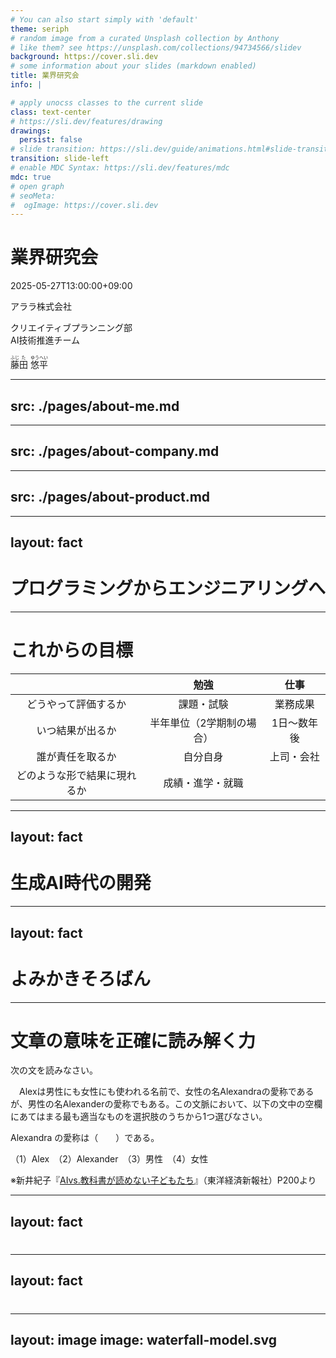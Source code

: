 ```yaml
---
# You can also start simply with 'default'
theme: seriph
# random image from a curated Unsplash collection by Anthony
# like them? see https://unsplash.com/collections/94734566/slidev
background: https://cover.sli.dev
# some information about your slides (markdown enabled)
title: 業界研究会
info: |

# apply unocss classes to the current slide
class: text-center
# https://sli.dev/features/drawing
drawings:
  persist: false
# slide transition: https://sli.dev/guide/animations.html#slide-transitions
transition: slide-left
# enable MDC Syntax: https://sli.dev/features/mdc
mdc: true
# open graph
# seoMeta:
#  ogImage: https://cover.sli.dev
---
```


# 業界研究会

2025-05-27T13:00:00+09:00

アララ株式会社

クリエイティブプランニング部<br>AI技術推進チーム

<ruby>藤<rt>ふじ</rt></ruby><ruby>田<rt>た</rt></ruby> <ruby>悠<rt>ゆう</rt></ruby><ruby>平<rt>へい</rt></ruby>

---
src: ./pages/about-me.md
---

---
src: ./pages/about-company.md
---

---
src: ./pages/about-product.md
---

---
layout: fact
---

# プログラミングからエンジニアリングへ

---

# これからの目標

|                              |           勉強            |    仕事     |
| :--------------------------: | :-----------------------: | :---------: |
|     どうやって評価するか     |        課題・試験         |  業務成果   |
|       いつ結果が出るか       | 半年単位（2学期制の場合） | 1日〜数年後 |
|       誰が責任を取るか       |         自分自身          | 上司・会社  |
| どのような形で結果に現れるか |     成績・進学・就職      |

---
layout: fact
---

# 生成AI時代の開発

---
layout: fact
---

# よみかきそろばん

---

# 文章の意味を正確に読み解く力

次の文を読みなさい。

　Alexは男性にも女性にも使われる名前で、女性の名Alexandraの愛称であるが、男性の名Alexanderの愛称でもある。この文脈において、以下の文中の空欄にあてはまる最も適当なものを選択肢のうちから1つ選びなさい。

Alexandra の愛称は（　　）である。

（1）Alex　（2）Alexander　（3）男性　（4）女性

※新井紀子『[AIvs.教科書が読めない子どもたち](https://amzn.asia/d/dmqsbE8)』（東洋経済新報社）P200より

---
layout: fact
---

# <AutoFitText modelValue="逃げたら一つ"/>

# <AutoFitText modelValue="進めば二つ手に入る"/>

---
layout: fact
---

# <AutoFitText modelValue="よくわかんないけど"/>

# <AutoFitText modelValue="なんかわかった！"/>

---
layout: image
image: waterfall-model.svg
---
